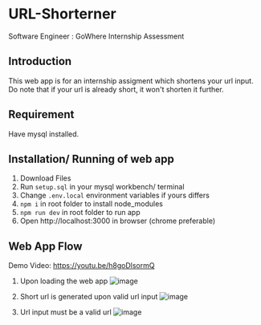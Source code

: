 # URL-Shorterner
Software Engineer : GoWhere Internship Assessment

## Introduction
This web app is for an internship assigment which shortens your url input. Do note that if your url is already short, it won't shorten it further.

## Requirement
Have mysql installed.

## Installation/ Running of web app
1) Download Files
2) Run ```setup.sql``` in your mysql workbench/ terminal
3) Change ```.env.local``` environment variables if yours differs
4) ```npm i``` in root folder to install node_modules 
6) ```npm run dev``` in root folder to run app
7) Open http://localhost:3000 in browser (chrome preferable)

## Web App Flow
Demo Video: https://youtu.be/h8goDlsormQ
1) Upon loading the web app
![image](https://user-images.githubusercontent.com/101784318/224400296-a580a4d6-3989-46c9-8b27-0e38b4d22773.png)


2) Short url is generated upon valid url input
![image](https://user-images.githubusercontent.com/101784318/224428186-88a9a657-eefd-4d24-9ebf-76ee75662b13.png)



3) Url input must be a valid url
   ![image](https://user-images.githubusercontent.com/101784318/224403401-43130370-7593-4bf2-b185-416f2de2a370.png)

